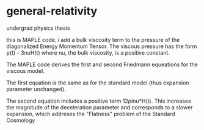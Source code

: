 general-relativity
==================

undergrad physics thesis

this is MAPLE code. i add a bulk viscosity term to the pressure of the diagonalized Energy Momentum Tensor. The viscous pressure has the form p(t) - 3*nu*H(t) where nu, the bulk viscosity, is a positive constant.

The MAPLE code derives the first and second Friedmann equeations for the viscous model.

The first equation is the same as for the standard model (thus expansion parameter unchanged).

The second equation includes a positive term 12*pi*nu*H(t). This increases the magnitude of the deceleration parameter and corresponds to a slower expansion, which addreses the "Flatness" problem of the Standard Cosmology
